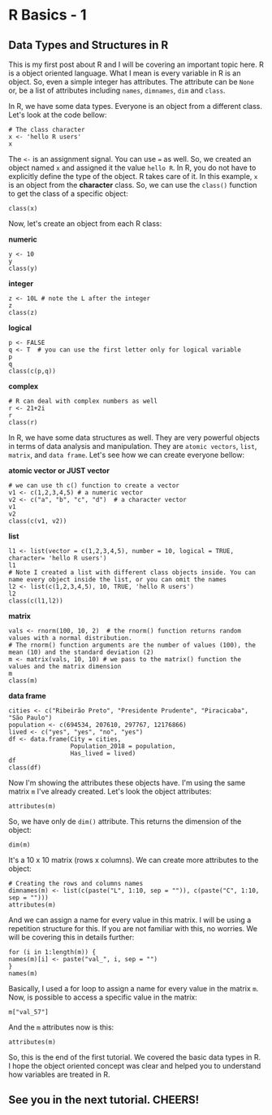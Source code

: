 # R Basics - 1
## Data Types and Structures in R

This is my first post about R and I will be covering an important topic here. R is a object oriented language. What I mean is every variable in R is an object. So, even a simple integer has attributes. The attribute can be `None` or, be a list of attributes including `names`, `dimnames`, `dim` and `class`.

In R, we have some data types. Everyone is an object from a different class. Let's look at the code bellow:

```{r}
# The class character
x <- 'hello R users'
x
```

The `<-` is an assignment signal. You can use  `=` as well.
So, we created an object named `x` and assigned it the value `hello R`. In R, you do not have to explicitly define the type of the object. R takes care of it. In this example, `x` is an object from the **character** class.
So, we can use the `class()` function to get the class of a specific object:

```{r}
class(x)
```

Now, let's create an object from each R class:

**numeric**
```{r}
y <- 10
y
class(y)
```

**integer**
```{r}
z <- 10L # note the L after the integer
z
class(z)
```

**logical**
```{r}
p <- FALSE
q <- T  # you can use the first letter only for logical variable 
p
q
class(c(p,q))
```

**complex**
```{r}
# R can deal with complex numbers as well
r <- 21+2i
r
class(r)
```

In R, we have some data structures as well. They are very powerful objects in terms of data analysis and manipulation. They are `atomic vectors`, `list`, `matrix`, and `data frame`. Let's see how we can create everyone bellow:

**atomic vector or JUST vector**
```{r}
# we can use th c() function to create a vector
v1 <- c(1,2,3,4,5) # a numeric vector
v2 <- c("a", "b", "c", "d")  # a character vector
v1
v2
class(c(v1, v2))
```

**list**
```{r}
l1 <- list(vector = c(1,2,3,4,5), number = 10, logical = TRUE, character= 'hello R users')
l1
# Note I created a list with different class objects inside. You can name every object inside the list, or you can omit the names
l2 <- list(c(1,2,3,4,5), 10, TRUE, 'hello R users')
l2
class(c(l1,l2))
```
**matrix**
```{r}
vals <- rnorm(100, 10, 2)  # the rnorm() function returns random values with a normal distribution.
# The rnorm() function arguments are the number of values (100), the mean (10) and the standard deviation (2)
m <- matrix(vals, 10, 10) # we pass to the matrix() function the values and the matrix dimension
m
class(m)
```

**data frame**
```{r}
cities <- c("Ribeirão Preto", "Presidente Prudente", "Piracicaba", "São Paulo")
population <- c(694534, 207610, 297767, 12176866)
lived <- c("yes", "yes", "no", "yes")
df <- data.frame(City = cities, 
                 Population_2018 = population,
                 Has_lived = lived)
df
class(df)
```

Now I'm showing the attributes these objects have. I'm using the same matrix `m` I've already created. Let's look the object attributes:
```{r}
attributes(m)
```
So, we have only de `dim()` attribute. This returns the dimension of the object:
```{r}
dim(m)
```
It's a 10 x 10 matrix (rows x columns). We can create more attributes to the object:
```{r}
# Creating the rows and columns names 
dimnames(m) <- list(c(paste("L", 1:10, sep = "")), c(paste("C", 1:10, sep = "")))
attributes(m)
```
And we can assign a name for every value in this matrix. I will be using a repetition structure for this. If you are not familiar with this, no worries. We will be covering this in details further:
```{r}
for (i in 1:length(m)) {
names(m)[i] <- paste("val_", i, sep = "")
}
names(m)
```
Basically, I used a for loop to assign a name for every value in the matrix `m`. Now, is possible to access a specific value in the matrix:
```{r}
m["val_57"]
```
And the `m` attributes now is this:
```{r}
attributes(m)
```

So, this is the end of the first tutorial. We covered the basic data types in R. I hope the object oriented concept was clear and helped you to understand how variables are treated in R.

## See you in the next tutorial. CHEERS!
